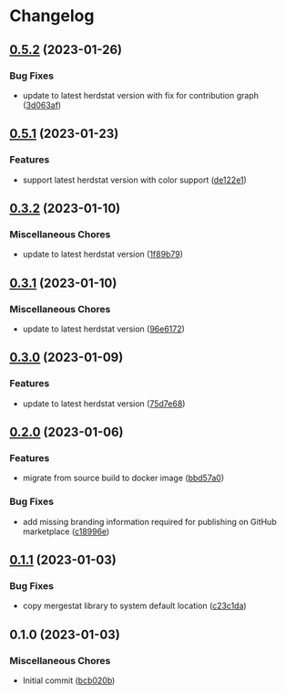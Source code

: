 # Changelog

## [0.5.2](https://github.com/herdstat/herdstat-action/compare/v0.5.1...v0.5.2) (2023-01-26)


### Bug Fixes

* update to latest herdstat version with fix for contribution graph ([3d063af](https://github.com/herdstat/herdstat-action/commit/3d063af5ef7565b33db5ca067525817a3531814e))

## [0.5.1](https://github.com/herdstat/herdstat-action/compare/v0.3.2...v0.5.1) (2023-01-23)


### Features

* support latest herdstat version with color support ([de122e1](https://github.com/herdstat/herdstat-action/commit/de122e198f858b343db88c7f0f6f70ed0e6398db))

## [0.3.2](https://github.com/herdstat/herdstat-action/compare/v0.3.1...v0.3.2) (2023-01-10)


### Miscellaneous Chores

* update to latest herdstat version ([1f89b79](https://github.com/herdstat/herdstat-action/commit/1f89b79f10a7d2b1f385810adb11c67ee8e8616e))

## [0.3.1](https://github.com/herdstat/herdstat-action/compare/v0.3.0...v0.3.1) (2023-01-10)


### Miscellaneous Chores

* update to latest herdstat version ([96e6172](https://github.com/herdstat/herdstat-action/commit/96e61727c2e9ea6dceb6f454d1f61f56afedad50))

## [0.3.0](https://github.com/herdstat/herdstat-action/compare/v0.2.0...v0.3.0) (2023-01-09)


### Features

* update to latest herdstat version ([75d7e68](https://github.com/herdstat/herdstat-action/commit/75d7e68a4556d6c17615e72e70217df7534fea96))

## [0.2.0](https://github.com/herdstat/herdstat-action/compare/v0.1.1...v0.2.0) (2023-01-06)


### Features

* migrate from source build to docker image ([bbd57a0](https://github.com/herdstat/herdstat-action/commit/bbd57a007a6e1312c82f13739f8e96f7cd8c7f6d))


### Bug Fixes

* add missing branding information required for publishing on GitHub marketplace ([c18996e](https://github.com/herdstat/herdstat-action/commit/c18996eaab08285e0367667dee66be9dc0e7dbd2))

## [0.1.1](https://github.com/herdstat/herdstat-action/compare/v0.1.0...v0.1.1) (2023-01-03)


### Bug Fixes

* copy mergestat library to system default location ([c23c1da](https://github.com/herdstat/herdstat-action/commit/c23c1da441eed5c437807b70a62d35db06fb4392))

## 0.1.0 (2023-01-03)


### Miscellaneous Chores

* Initial commit ([bcb020b](https://github.com/herdstat/herdstat-action/commit/bcb020b871ee32f82526c7e9a012a47bce38ac39))
